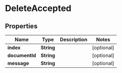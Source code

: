 

# DeleteAccepted


## Properties

| Name | Type | Description | Notes |
|------------ | ------------- | ------------- | -------------|
|**index** | **String** |  |  [optional] |
|**documentId** | **String** |  |  [optional] |
|**message** | **String** |  |  [optional] |



